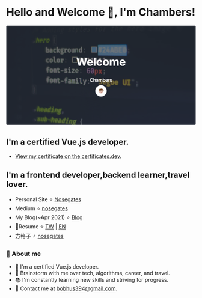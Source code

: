 # Hello and Welcome 👋, I'm Chambers!
![](/readme/cover.png)

## I'm a certified Vue.js developer.

- [View my certificate on the certificates.dev](https://certificates.dev/vuejs/certificates/9aae9c9c-1198-4f71-97ff-1973dad68d02).

## I'm a frontend developer,backend learner,travel lover.
- Personal Site :star: [Nosegates](https://nosegates.com/)
- Medium :star: [nosegates](https://medium.com/nosegates)
- My Blog(~Apr 2021) :star: [Blog](https://connectshark.github.io/)
- 📝Resume :star: [TW](https://cdn.jsdelivr.net/gh/connectshark/resume@latest/tw-Chambers.pdf) | [EN](https://cdn.jsdelivr.net/gh/connectshark/resume@latest/en-Chambers.pdf)
- 方格子 :star: [nosegates](https://vocus.cc/user/@nosegates)


### 🧐 About me
- 📜 I'm a certified Vue.js developer.
- 💬 Brainstorm with me over tech, algorithms, career, and travel.
- 📚 I'm constantly learning new skills and striving for progress.
- 💌 Contact me at bobhus394@gmail.com.
